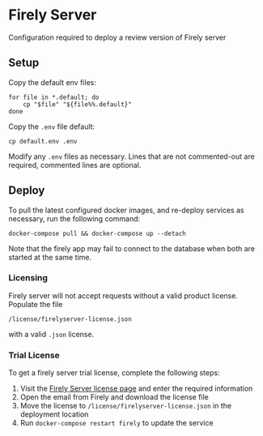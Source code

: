 # Firely Server
Configuration required to deploy a review version of Firely server

## Setup
Copy the default env files:

    for file in *.default; do
        cp "$file" "${file%%.default}"
    done

Copy the `.env` file default:

    cp default.env .env

Modify any `.env` files as necessary. Lines that are not commented-out are required, commented lines are optional.

## Deploy
To pull the latest configured docker images, and re-deploy services as necessary, run the following command:

    docker-compose pull && docker-compose up --detach

Note that the firely app may fail to connect to the database when both are started at the same time.

### Licensing
Firely server will not accept requests without a valid product license. Populate the file

    /license/firelyserver-license.json

with a valid `.json` license.

### Trial License
To get a firely server trial license, complete the following steps:

1. Visit the [Firely Server license page](https://fire.ly/firely-server-trial/) and enter the required information
2. Open the email from Firely and download the license file
3. Move the license to `/license/firelyserver-license.json` in the deployment location
4. Run `docker-compose restart firely` to update the service

